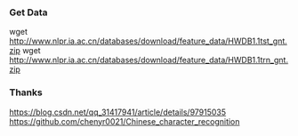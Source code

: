 ### Get Data
wget http://www.nlpr.ia.ac.cn/databases/download/feature_data/HWDB1.1tst_gnt.zip
wget http://www.nlpr.ia.ac.cn/databases/download/feature_data/HWDB1.1trn_gnt.zip

### Thanks
https://blog.csdn.net/qq_31417941/article/details/97915035
https://github.com/chenyr0021/Chinese_character_recognition
